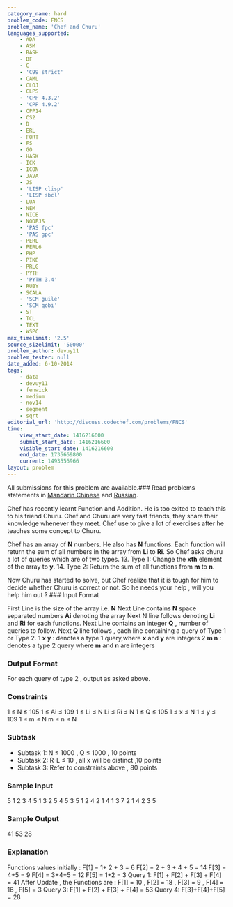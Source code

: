 ```yaml
---
category_name: hard
problem_code: FNCS
problem_name: 'Chef and Churu'
languages_supported:
    - ADA
    - ASM
    - BASH
    - BF
    - C
    - 'C99 strict'
    - CAML
    - CLOJ
    - CLPS
    - 'CPP 4.3.2'
    - 'CPP 4.9.2'
    - CPP14
    - CS2
    - D
    - ERL
    - FORT
    - FS
    - GO
    - HASK
    - ICK
    - ICON
    - JAVA
    - JS
    - 'LISP clisp'
    - 'LISP sbcl'
    - LUA
    - NEM
    - NICE
    - NODEJS
    - 'PAS fpc'
    - 'PAS gpc'
    - PERL
    - PERL6
    - PHP
    - PIKE
    - PRLG
    - PYTH
    - 'PYTH 3.4'
    - RUBY
    - SCALA
    - 'SCM guile'
    - 'SCM qobi'
    - ST
    - TCL
    - TEXT
    - WSPC
max_timelimit: '2.5'
source_sizelimit: '50000'
problem_author: devuy11
problem_tester: null
date_added: 6-10-2014
tags:
    - data
    - devuy11
    - fenwick
    - medium
    - nov14
    - segment
    - sqrt
editorial_url: 'http://discuss.codechef.com/problems/FNCS'
time:
    view_start_date: 1416216600
    submit_start_date: 1416216600
    visible_start_date: 1416216600
    end_date: 1735669800
    current: 1493556966
layout: problem
---
```

All submissions for this problem are available.###  Read problems statements in [Mandarin Chinese](http://www.codechef.com/download/translated/NOV14/mandarin/FNCS.pdf) and [Russian](http://www.codechef.com/download/translated/NOV14/russian/FNCS.pdf).

Chef has recently learnt Function and Addition. He is too exited to teach this to his friend Churu. Chef and Churu are very fast friends, they share their knowledge whenever they meet. Chef use to give a lot of exercises after he teaches some concept to Churu.

Chef has an array of **N** numbers. He also has **N** functions. Each function will return the sum of all numbers in the array from **Li** to **Ri**. So Chef asks churu a lot of queries which are of two types. 13. Type 1: Change the **xth** element of the array to **y**.
14. Type 2: Return the sum of all functions from **m** to **n**.

Now Churu has started to solve, but Chef realize that it is tough for him to decide whether Churu is correct or not. So he needs your help , will you help him out ? ### Input Format

First Line is the size of the array i.e. **N** 
Next Line contains **N** space separated numbers **Ai** denoting the array
Next N line follows denoting **Li** and **Ri** for each functions.
Next Line contains an integer **Q** , number of queries to follow.
Next **Q** line follows , each line containing a query of Type 1 or Type 2.
1 **x y** : denotes a type 1 query,where **x** and **y** are integers
2 **m n** : denotes a type 2 query where **m** and **n** are integers
### Output Format

For each query of type 2 , output as asked above.
### Constraints

1 ≤ N ≤ 105
1 ≤ Ai ≤ 109
1 ≤ Li ≤ N
Li ≤ Ri ≤ N
1 ≤ Q ≤ 105
1 ≤ x ≤ N
1 ≤ y ≤ 109
1 ≤ m ≤ N
m ≤ n ≤ N
### Subtask

- Subtask 1: N ≤ 1000 , Q ≤ 1000 , 10 points
- Subtask 2: R-L ≤ 10 , all x will be distinct ,10 points
- Subtask 3: Refer to constraints above , 80 points

### Sample Input

5
1 2 3 4 5
1 3
2 5
4 5
3 5
1 2
4
2 1 4
1 3 7
2 1 4
2 3 5
### Sample Output

41
53
28
### Explanation

Functions values initially : 
F\[1\] = 1+ 2 + 3 = 6
F\[2\] = 2 + 3 + 4 + 5 = 14
F\[3\] = 4+5 = 9
F\[4\] = 3+4+5 = 12
F\[5\] = 1+2 = 3
Query 1: F\[1\] + F\[2\] + F\[3\] + F\[4\] = 41
After Update , the Functions are :
F\[1\] = 10 , F\[2\] = 18 , F\[3\] = 9 , F\[4\] = 16 , F\[5\] = 3
Query 3: F\[1\] + F\[2\] + F\[3\] + F\[4\] = 53
Query 4: F\[3\]+F\[4\]+F\[5\] = 28
